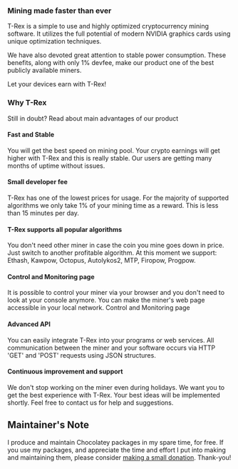 

### Mining made faster than ever

T-Rex is a simple to use and highly optimized cryptocurrency mining software. It utilizes the full potential of modern NVIDIA graphics cards using unique optimization techniques.

We have also devoted great attention to stable power consumption. These benefits, along with only 1% devfee, make our product one of the best publicly available miners.

Let your devices earn with T-Rex!

### Why T-Rex

Still in doubt? Read about main advantages of our product

#### Fast and Stable

You will get the best speed on mining pool. Your crypto earnings will get higher with T-Rex and this is really stable. Our users are getting many months of uptime without issues.

#### Small developer fee

T-Rex has one of the lowest prices for usage. For the majority of supported algorithms we only take 1% of your mining time as a reward. This is less than 15 minutes per day.

#### T-Rex supports all popular algorithms

You don't need other miner in case the coin you mine goes down in price. Just switch to another profitable algorithm. At this moment we support: Ethash, Kawpow, Octopus, Autolykos2, MTP, Firopow, Progpow.

#### Control and Monitoring page

It is possible to control your miner via your browser and you don't need to look at your console anymore. You can make the miner's web page accessible in your local network.
Control and Monitoring page

#### Advanced API

You can easily integrate T-Rex into your programs or web services. All communication between the miner and your software occurs via HTTP 'GET' and 'POST' requests using JSON structures.

#### Continuous improvement and support

We don't stop working on the miner even during holidays. We want you to get the best experience with T-Rex. Your best ideas will be implemented shortly. Feel free to contact us for help and suggestions.

## Maintainer's Note

I produce and maintain Chocolatey packages in my spare time, for free. If you use my packages, and appreciate the time and effort I put into making and maintaining them, please consider [making a small donation](https://www.buymeacoffee.com/jtcmedia). Thank-you!
